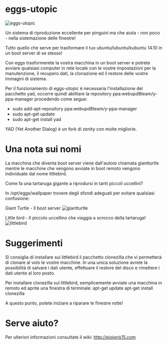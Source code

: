 eggs-utopic
===========


![eggs-utopic](https://github.com/pieroproietti/eggs-utopic/blob/master/opt/eggs/eggs.png?raw=true)


Un sistema di riproduzione eccellente per pinguini ma che aiuta - non 
poco - nella sistemazione delle finestre!

Tutto quello che serve per trasformare il tuo ubuntu/lubuntu/kubuntu 
14.10 in un boot server di se stesso!

Con eggs trasformerete la vostra macchina in un boot server e 
potrete avviare qualsiasi computer in rete locale con le vostre 
impostazioni per la manutenzione, il recupero dati, la clonazione ed
il restore delle vostre immagini di sistema.

Per il funzionamento di eggs-utopic è necessaria l'installazione del
pacchetto yad, occorre quindi abilitare la repository ppa:webupd8team/y-ppa-manager
procedendo come segue:
- sudo add-apt-repository ppa:webupd8team/y-ppa-manager
- sudo apt-get update
- sudo apt-get install yad

YAD (Yet Another Dialog) è un fork di zenity con molte migliorie.

Una nota sui nomi
=================
La macchina che diventa boot server viene dall'autore chiamata giantturtle
mentre le macchine che vengono avviate in boot remoto vengono individuate 
dal nome littlebird. 

Come fa una tartaruga gigante a riprodursi in tanti
piccoli uccellini? 

In /opt/eggs/wallpaper trovere degli sfondi adeguati per evitare qualsiasi
confusione:

Giant Turtle - Il boot server
![giantturtle](https://github.com/pieroproietti/eggs-utopic/blob/master/opt/eggs/wallpapers/galapagos-giant-turtle.jpg?raw)

Little bird - Il piccolo uccellino che viaggia a scrocco della tartaruga!
![littlebird](https://github.com/pieroproietti/eggs-utopic/blob/master/opt/eggs/wallpapers/galapagos-little-bird.jpg?raw)

Suggerimenti
============
Si consiglia di installare sui littlebird il pacchetto clonezilla che vi 
permetterà di clonare al volo le vostre macchine. In una unica soluzione
avrete la possibilità di salvare i dati utente, effettuare il restore
del disco e rimettere i dati utente al loro posto.

Per installare clonezilla sul littlebird, semplicemente avviate una macchina
in remoto ed aprite una finestra di terminale:
 apt-get update
 apt-get install clonezilla
 
A questo punto, potete iniziare a riparare le finestre rotte!

Serve aiuto?
===========
Per ulteriori informazioni consultate il wiki: http://piojoris15.com
